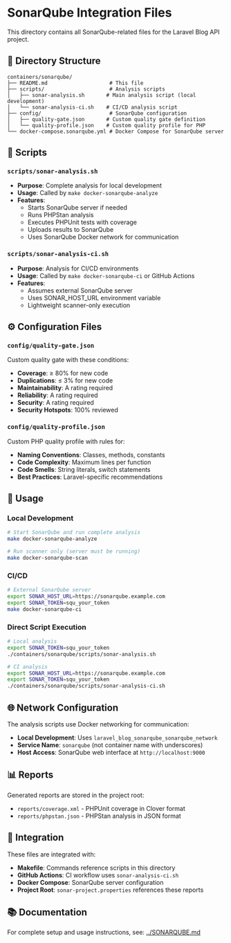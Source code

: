 # SonarQube Integration Files

This directory contains all SonarQube-related files for the Laravel Blog API project.

## 📁 Directory Structure

```
containers/sonarqube/
├── README.md                    # This file
├── scripts/                     # Analysis scripts
│   ├── sonar-analysis.sh       # Main analysis script (local development)
│   └── sonar-analysis-ci.sh    # CI/CD analysis script
├── config/                      # SonarQube configuration
│   ├── quality-gate.json       # Custom quality gate definition
│   └── quality-profile.json    # Custom quality profile for PHP
└── docker-compose.sonarqube.yml # Docker Compose for SonarQube server
```

## 🚀 Scripts

### `scripts/sonar-analysis.sh`
- **Purpose**: Complete analysis for local development
- **Usage**: Called by `make docker-sonarqube-analyze`
- **Features**: 
  - Starts SonarQube server if needed
  - Runs PHPStan analysis
  - Executes PHPUnit tests with coverage
  - Uploads results to SonarQube
  - Uses SonarQube Docker network for communication

### `scripts/sonar-analysis-ci.sh`
- **Purpose**: Analysis for CI/CD environments
- **Usage**: Called by `make docker-sonarqube-ci` or GitHub Actions
- **Features**:
  - Assumes external SonarQube server
  - Uses SONAR_HOST_URL environment variable
  - Lightweight scanner-only execution

## ⚙️ Configuration Files

### `config/quality-gate.json`
Custom quality gate with these conditions:
- **Coverage**: ≥ 80% for new code
- **Duplications**: ≤ 3% for new code
- **Maintainability**: A rating required
- **Reliability**: A rating required
- **Security**: A rating required
- **Security Hotspots**: 100% reviewed

### `config/quality-profile.json`
Custom PHP quality profile with rules for:
- **Naming Conventions**: Classes, methods, constants
- **Code Complexity**: Maximum lines per function
- **Code Smells**: String literals, switch statements
- **Best Practices**: Laravel-specific recommendations

## 🔧 Usage

### Local Development
```bash
# Start SonarQube and run complete analysis
make docker-sonarqube-analyze

# Run scanner only (server must be running)
make docker-sonarqube-scan
```

### CI/CD
```bash
# External SonarQube server
export SONAR_HOST_URL=https://sonarqube.example.com
export SONAR_TOKEN=squ_your_token
make docker-sonarqube-ci
```

### Direct Script Execution
```bash
# Local analysis
export SONAR_TOKEN=squ_your_token
./containers/sonarqube/scripts/sonar-analysis.sh

# CI analysis
export SONAR_HOST_URL=https://sonarqube.example.com
export SONAR_TOKEN=squ_your_token
./containers/sonarqube/scripts/sonar-analysis-ci.sh
```

## 🌐 Network Configuration

The analysis scripts use Docker networking for communication:

- **Local Development**: Uses `laravel_blog_sonarqube_sonarqube_network`
- **Service Name**: `sonarqube` (not container name with underscores)
- **Host Access**: SonarQube web interface at `http://localhost:9000`

## 📊 Reports

Generated reports are stored in the project root:
- `reports/coverage.xml` - PHPUnit coverage in Clover format
- `reports/phpstan.json` - PHPStan analysis in JSON format

## 🔗 Integration

These files are integrated with:
- **Makefile**: Commands reference scripts in this directory
- **GitHub Actions**: CI workflow uses `sonar-analysis-ci.sh`
- **Docker Compose**: SonarQube server configuration
- **Project Root**: `sonar-project.properties` references these reports

## 📚 Documentation

For complete setup and usage instructions, see: [../SONARQUBE.md](../SONARQUBE.md)
